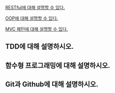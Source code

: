 [RESTful에 대해 설명할 수 있다.](RESTful.md)

[OOP에 대해 설명할 수 있다.](OOP.md)

[MVC 패턴에 대해 설명할 수 있다.](MVC.md)

## TDD에 대해 설명하시오.

## 함수형 프로그래밍에 대해 설명하시오.

## Git과 Github에 대해 설명하시오.